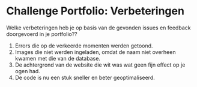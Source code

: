 # Challenge Portfolio: Verbeteringen

Welke verbeteringen heb je op basis van de gevonden issues en feedback doorgevoerd in je portfolio??

1. Errors die op de verkeerde momenten werden getoond.
2. Images die niet werden ingeladen, omdat de naam niet overheen kwamen met die van de database.
3. De achtergrond van de website die wit was wat geen fijn effect op je ogen had.
4. De code is nu een stuk sneller en beter geoptimaliseerd.
